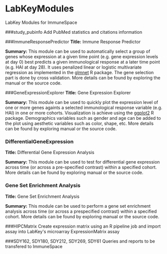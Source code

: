 LabKeyModules
=============

LabKey Modules for ImmuneSpace

###study_pubinfo
Add PubMed statistics and citations information

###ImmuneResponsePredictor
**Title:** Immune Response Predictor

**Summary:** This module can be used to automatically select a group of genes whose expression at a given time point (e.g. gene expression levels at day 0) best predicts a given immunological response at a later time point (e.g. HAI at day 28).
It uses penalized linear or logistic multivariate regression as implemented in the [glmnet](http://cran.r-project.org/web/packages/glmnet/index.html) R package. The gene selection part is done by cross validation. More details can be found by exploring the manual or the source code.

###GeneExpressionExplorer
**Title:** Gene Expression Explorer

**Summary:** This module can be used to quickly plot the expression level of one or more genes againts a selected immunological response variable (e.g. HAI) in one or more cohorts. Visualization is achieve using the [ggplot2](http://cran.r-project.org/web/packages/ggplot2/index.html) R package. Demographics variables such as gender and age can be added to the plot using aesthetic variables such as color, shape, etc. More details can be found by exploring manual or the source code.

### DifferentialGeneExpression 
**Title:** Differential Gene Expression Analysis

**Summary:** This module can be used to test for differential gene expression across time (or across a pre-specified contrast) within a specified cohort. More details can be found by exploring manual or the source code.

### Gene Set Enrichment Analysis
**Title:** Gene Set Enrichment Analysis

**Summary:** This module can be used to perform a gene set enrichment analysis across time (or across a prespecified contrast) within a specified cohort. More details can be found by exploring manual or the source code.

###HIPCMatrix
Create expression matrix using an R pipeline job and import assay into LabKey's microarray ExpressionMatrix assay

###SDY162, SDY180, SDY212, SDY269, SDY61
Queries and reports to be transfered to ImmuneSpace

